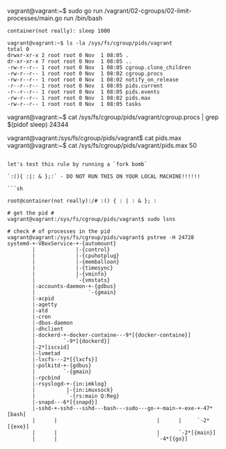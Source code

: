 
vagrant@vagrant:~$ sudo go run /vagrant/02-cgroups/02-limit-processes/main.go run /bin/bash


```
container(not really): sleep 1000

vagrant@vagrant:~$ ls -la /sys/fs/cgroup/pids/vagrant
total 0
drwxr-xr-x 2 root root 0 Nov  1 08:05 .
dr-xr-xr-x 7 root root 0 Nov  1 08:05 ..
-rw-r--r-- 1 root root 0 Nov  1 08:05 cgroup.clone_children
-rw-r--r-- 1 root root 0 Nov  1 08:02 cgroup.procs
-rw-r--r-- 1 root root 0 Nov  1 08:02 notify_on_release
-r--r--r-- 1 root root 0 Nov  1 08:05 pids.current
-r--r--r-- 1 root root 0 Nov  1 08:05 pids.events
-rw-r--r-- 1 root root 0 Nov  1 08:02 pids.max
-rw-r--r-- 1 root root 0 Nov  1 08:05 tasks
```
vagrant@vagrant:~$ cat /sys/fs/cgroup/pids/vagrant/cgroup.procs  | grep $(pidof sleep)
24344

vagrant@vagrant:/sys/fs/cgroup/pids/vagrant$ cat pids.max
vagrant@vagrant:~$ cat /sys/fs/cgroup/pids/vagrant/pids.max
50
```

let's test this rule by running a `fork bomb`

`:(){ :|: & };:` - DO NOT RUN THIS ON YOUR LOCAL MACHINE!!!!!!

```sh

root@container(not really):/# :() { : | : & }; :

# get the pid #
vagrant@vagrant:/sys/fs/cgroup/pids/vagrant$ sudo lsns 

# check # of processes in the pid
vagrant@vagrant:/sys/fs/cgroup/pids/vagrant$ pstree -H 24728
systemd-+-VBoxService-+-{automount}
        |             |-{control}
        |             |-{cpuhotplug}
        |             |-{memballoon}
        |             |-{timesync}
        |             |-{vminfo}
        |             `-{vmstats}
        |-accounts-daemon-+-{gdbus}
        |                 `-{gmain}
        |-acpid
        |-agetty
        |-atd
        |-cron
        |-dbus-daemon
        |-dhclient
        |-dockerd-+-docker-containe---9*[{docker-containe}]
        |         `-9*[{dockerd}]
        |-2*[iscsid]
        |-lvmetad
        |-lxcfs---2*[{lxcfs}]
        |-polkitd-+-{gdbus}
        |         `-{gmain}
        |-rpcbind
        |-rsyslogd-+-{in:imklog}
        |          |-{in:imuxsock}
        |          `-{rs:main Q:Reg}
        |-snapd---6*[{snapd}]
        |-sshd-+-sshd---sshd---bash---sudo---go-+-main-+-exe-+-47*[bash]
        |      |                                |      |     `-2*[{exe}]
        |      |                                |      `-2*[{main}]
        |      |                                `-4*[{go}]

```